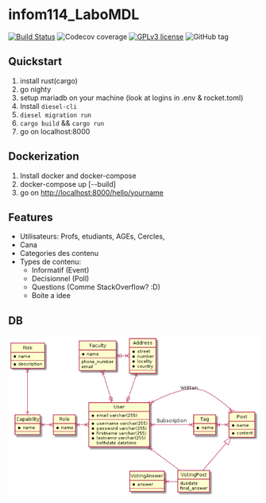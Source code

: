 # infom114_LaboMDL

[![Build Status](https://drone.findot.me/api/badges/LeGroupeDeFer/infom114_LaboMDL/status.svg)](https://drone.findot.me/LeGroupeDeFer/infom114_LaboMDL)
![Codecov coverage](https://img.shields.io/codecov/c/github/LeGroupeDeFer/infom114_LaboMDL)
[![GPLv3 license](https://img.shields.io/badge/License-GPLv3-blue.svg)](https://github.com/LeGroupeDeFer/infom114_LaboMDL/blob/master/LICENSE)
![GitHub tag](https://img.shields.io/github/v/tag/LeGroupeDeFer/infom114_LaboMDL)

## Quickstart

1. install rust(cargo)
2. go nighty
3. setup mariadb on your machine (look at logins in .env & rocket.toml)
4. Install `diesel-cli`
5. `diesel migration run`
6. `cargo build` && `cargo run`
7. go on localhost:8000

## Dockerization

1. Install docker and docker-compose
2. docker-compose up [--build]
3. go on <http://localhost:8000/hello/yourname>

## Features

- Utilisateurs: Profs, etudiants, AGEs, Cercles,
- Cana
- Categories des contenu
- Types de contenu:
  - Informatif (Event)
  - Decisionnel (Poll)
  - Questions (Comme StackOverflow? :D)
  - Boite a idee

## DB

![schema](out/uml/database_schema/db_mdl.png)
